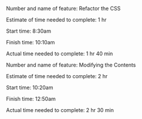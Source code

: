 Number and name of feature: Refactor the CSS

Estimate of time needed to complete: 1 hr

Start time: 8:30am

Finish time: 10:10am

Actual time needed to complete: 1 hr 40 min


Number and name of feature: Modifying the Contents

Estimate of time needed to complete: 2 hr

Start time: 10:20am

Finish time: 12:50am

Actual time needed to complete: 2 hr 30 min